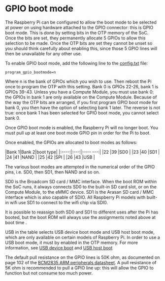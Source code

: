 # GPIO boot mode

The Raspberry Pi can be configured to allow the boot mode to be selected at power on using hardware attached to the GPIO connector: this is GPIO boot mode. This is done by setting bits in the OTP memory of the SoC. Once the bits are set, they permanently allocate 5 GPIOs to allow this selection to be made. Once the OTP bits are set they cannot be unset so you should think carefully about enabling this, since those 5 GPIO lines will then be unavailable for any other use.

To enable GPIO boot mode, add the following line to the [config.txt](../../../configuration/config-txt/README.md) file:

```
program_gpio_bootmode=n
```

Where n is the bank of GPIOs which you wish to use. Then reboot the Pi once to program the OTP with this setting. Bank 0 is GPIOs 22-26, bank 1 is GPIOs 39-43. Unless you have a Compute Module, you must use bank 0: the GPIOs in bank 1 are only available on the Compute Module. Because of the way the OTP bits are arranged, if you first program GPIO boot mode for bank 0, you then have the option of selecting bank 1 later. The reverse is not true: once bank 1 has been selected for GPIO boot mode, you cannot select bank 0.

Once GPIO boot mode is enabled, the Raspberry Pi will no longer boot. You must pull up at least one boot mode GPIO pin in order for the Pi to boot.

Once enabled, the GPIOs are allocated to boot modes as follows:

|Bank 1|Bank 2|boot type|
|:----:|:---:|:---- ---:|
|22    |39   |SD0       |
|23    |40   |SD1       |
|24    |41   |NAND      |
|25    |42   |SPI       |
|26    |43   |USB       |

The various boot modes are attempted in the numerical order of the GPIO pins, i.e. SD0, then SD1, then NAND and so on.

SD0 is the Broadcom SD card / MMC interface. When the boot ROM within the SoC runs, it always connects SD0 to the built-in SD card slot, or on the Compute Module, to the eMMC device. SD1 is the Arasan SD card / MMC interface which is also capable of SDIO. All Raspberry Pi models with built-in wifi use SD1 to connect to the wifi chip via SDI0.

It is possible to reassign both SD0 and SD1 to different uses after the Pi has booted, but the boot ROM will always use the assignments noted above at boot time .

USB in the table selects USB device boot mode and USB host boot mode, which are only available on certain models of Raspberry Pi. In order to use a USB boot mode, it must by enabled in the OTP memory. For more information, see [USB device boot](device.md) and [USB host boot](host.md)

The default pull resistance on the GPIO lines is 50K ohm, as documented on page 102 of the [BCM2835 ARM peripherals datasheet](../../hardware/raspberrypi/bcm2835/BCM2835-ARM-Peripherals.pdf). A pull resistance of 5K ohm is recommended to pull a GPIO line up: this will allow the GPIO to function but not consume too much power.

